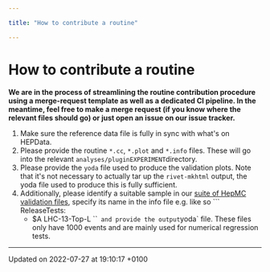 ```yaml
---

title: "How to contribute a routine"

---
```


# How to contribute a routine



**We are in the process of streamlining the routine contribution procedure using a merge-request template as well as a dedicated CI pipeline. In the meantime, feel free to make a merge request (if you know where the relevant files should go) or just open an issue on our issue tracker.**



1. Make sure the reference data file is fully in sync with what's on HEPData.
2. Please provide the routine <code>&#42;.cc</code>, <code>&#42;.plot</code> and <code>&#42;.info</code> files. These will go into the relevant <code>analyses/pluginEXPERIMENT</code>directory.
3. Please provide the <code>yoda</code> file used to produce the validation plots. Note that it's not necessary to actually tar up the <code>rivet-mkhtml</code> output, the yoda file used to produce this is fully sufficient.
4. Additionally, please identify a suitable sample in our <a href="https://rivetval.web.cern.ch/rivetval/HEPMC/">suite of HepMC validation files</a>, specify its name in the info file e.g. like so ``` ReleaseTests:
    * $A LHC-13-Top-L ``<code> and provide the output</code>yoda` file. These files only have 1000 events and are mainly used for numerical regression tests. 

-------------------------------

Updated on 2022-07-27 at 19:10:17 +0100
